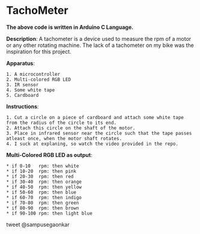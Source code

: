 # TachoMeter

**The above code is written in Arduino C Language.**

**Description**: A tachometer is a device used to measure the rpm of a motor or any other rotating machine. The lack of a tachometer on my bike was the inspiration for this project.   <br/>
  
  **Apparatus**:     
  
    1. A microcontroller
    2. Multi-colored RGB LED
    3. IR sensor
    4. Some white tape
    5. Cardboard
                     
  **Instructions**: 
  
    1. Cut a circle on a piece of cardboard and attach some white tape from the radius of the circle to its end.
    2. Attach this circle on the shaft of the motor.
    3. Place in infrared sensor near the circle such that the tape passes atleast once, when the motor shaft rotates.
    4. I suck at explaning, so watch the video provided in the repo.
    

  **Multi-Colored RGB LED as output**:
  
    * if 0-10   rpm: then white 
    * if 10-20  rpm: then pink 
    * if 20-30  rpm: then red
    * if 30-40  rpm: then orange
    * if 40-50  rpm: then yellow
    * if 50-60  rpm: then blue
    * if 60-70  rpm: then indigo 
    * if 70-80  rpm: then green
    * if 80-90  rpm: then brown
    * if 90-100 rpm: then light blue
   
tweet @sampusegaonkar
  
